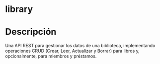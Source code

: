 # library

# Descripción
Una API REST para gestionar los datos de una biblioteca, implementando operaciones CRUD (Crear, Leer, Actualizar y Borrar) para libros y, opcionalmente, para miembros y préstamos.
